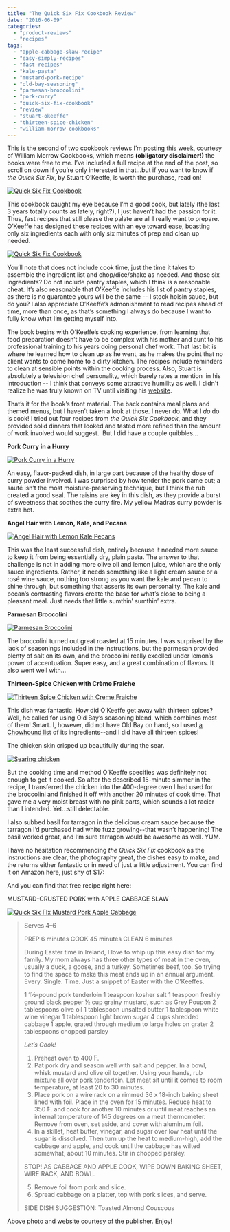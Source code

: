 ```yaml
---
title: "The Quick Six Fix Cookbook Review"
date: "2016-06-09"
categories: 
  - "product-reviews"
  - "recipes"
tags: 
  - "apple-cabbage-slaw-recipe"
  - "easy-simply-recipes"
  - "fast-recipes"
  - "kale-pasta"
  - "mustard-pork-recipe"
  - "old-bay-seasoning"
  - "parmesan-broccolini"
  - "pork-curry"
  - "quick-six-fix-cookbook"
  - "review"
  - "stuart-okeeffe"
  - "thirteen-spice-chicken"
  - "william-morrow-cookbooks"
---
```


This is the second of two cookbook reviews I’m posting this week, courtesy of William Morrow Cookbooks, which means **(obligatory disclaimer!)** the books were free to me. I’ve included a full recipe at the end of the post, so scroll on down if you’re only interested in that…but if you want to know if _the Quick Six Fix_, by Stuart O’Keeffe, is worth the purchase, read on!

[![Quick Six Fix Cookbook](http://s3.amazonaws.com/thegourmez-wpmedia/2016/06/Quick6Cookbook-02-389x500.jpg)](http://s3.amazonaws.com/thegourmez-wpmedia/2016/06/Quick6Cookbook-02.jpg)

This cookbook caught my eye because I’m a good cook, but lately (the last 3 years totally counts as lately, right?), I just haven’t had the passion for it. Thus, fast recipes that still please the palate are all I really want to prepare. O’Keeffe has designed these recipes with an eye toward ease, boasting only six ingredients each with only six minutes of prep and clean up needed.

[![Quick Six Fix Cookbook](http://s3.amazonaws.com/thegourmez-wpmedia/2016/06/Quick6Cookbook-03-500x334.jpg)](http://s3.amazonaws.com/thegourmez-wpmedia/2016/06/Quick6Cookbook-03.jpg)

You’ll note that does not include cook time, just the time it takes to assemble the ingredient list and chop/dice/shake as needed. And those six ingredients? Do not include pantry staples, which I think is a reasonable cheat. It’s also reasonable that O’Keeffe includes his list of pantry staples, as there is no guarantee yours will be the same -- I stock hoisin sauce, but do you? I also appreciate O’Keeffe’s admonishment to read recipes ahead of time, more than once, as that’s something I always do because I want to fully know what I’m getting myself into.

The book begins with O’Keeffe’s cooking experience, from learning that food preparation doesn’t have to be complex with his mother and aunt to his professional training to his years doing personal chef work. That last bit is where he learned how to clean up as he went, as he makes the point that no client wants to come home to a dirty kitchen. The recipes include reminders to clean at sensible points within the cooking process. Also, Stuart is absolutely a television chef personality, which barely rates a mention  in his introduction -- I think that conveys some attractive humility as well. I didn't realize he was truly known on TV until visiting his [website](http://chefstuart.com/).

That’s it for the book’s front material. The back contains meal plans and themed menus, but I haven’t taken a look at those. I never do. What I _do_ do is cook! I tried out four recipes from _the Quick Six Cookbook_, and they provided solid dinners that looked and tasted more refined than the amount of work involved would suggest.  But I did have a couple quibbles…

**Pork Curry in a Hurry**

[![Pork Curry in a Hurry](http://s3.amazonaws.com/thegourmez-wpmedia/2016/06/Quick-6-07-360x500.jpg)](http://s3.amazonaws.com/thegourmez-wpmedia/2016/06/Quick-6-07.jpg)

An easy, flavor-packed dish, in large part because of the healthy dose of curry powder involved. I was surprised by how tender the pork came out; a sauté isn’t the most moisture-preserving technique, but I think the rub created a good seal. The raisins are key in this dish, as they provide a burst of sweetness that soothes the curry fire. My yellow Madras curry powder is extra hot.

**Angel Hair with Lemon, Kale, and Pecans**

[![Angel Hair with Lemon Kale Pecans](http://s3.amazonaws.com/thegourmez-wpmedia/2016/06/Quick-6-09-459x500.jpg)](http://s3.amazonaws.com/thegourmez-wpmedia/2016/06/Quick-6-09.jpg)

This was the least successful dish, entirely because it needed more sauce to keep it from being essentially dry, plain pasta. The answer to that challenge is not in adding more olive oil and lemon juice, which are the only sauce ingredients. Rather, it needs something like a light cream sauce or a rosé wine sauce, nothing too strong as you want the kale and pecan to shine through, but something that asserts its own personality. The kale and pecan’s contrasting flavors create the base for what’s close to being a pleasant meal. Just needs that little sumthin’ sumthin’ extra.

**Parmesan Broccolini**

[![Parmesan Broccolini](http://s3.amazonaws.com/thegourmez-wpmedia/2016/06/Quick-6-11-500x334.jpg)](http://s3.amazonaws.com/thegourmez-wpmedia/2016/06/Quick-6-11.jpg)

The broccolini turned out great roasted at 15 minutes. I was surprised by the lack of seasonings included in the instructions, but the parmesan provided plenty of salt on its own, and the broccolini really excelled under lemon’s power of accentuation. Super easy, and a great combination of flavors. It also went well with…

**Thirteen-Spice Chicken with Crème Fraiche**

[![Thirteen Spice Chicken with Creme Fraiche](http://s3.amazonaws.com/thegourmez-wpmedia/2016/06/Quick-6-13-500x337.jpg)](http://s3.amazonaws.com/thegourmez-wpmedia/2016/06/Quick-6-13.jpg)

This dish was fantastic. How did O’Keeffe get away with thirteen spices? Well, he called for using Old Bay’s seasoning blend, which combines most of them! Smart. I, however, did not have Old Bay on hand, so I used [a Chowhound list](http://www.chowhound.com/recipes/old-bay-seasoning-10591) of its ingredients--and I did have all thirteen spices!

The chicken skin crisped up beautifully during the sear.

[![Searing chicken](http://s3.amazonaws.com/thegourmez-wpmedia/2016/06/Quick-6-10-500x334.jpg)](http://s3.amazonaws.com/thegourmez-wpmedia/2016/06/Quick-6-10.jpg)

But the cooking time and method O’Keeffe specifies was definitely not enough to get it cooked. So after the described 15-minute simmer in the recipe, I transferred the chicken into the 400-degree oven I had used for the broccolini and finished it off with another 20 minutes of cook time. That gave me a very moist breast with no pink parts, which sounds a lot racier than I intended. Yet…still delectable.

I also subbed basil for tarragon in the delicious cream sauce because the tarragon I’d purchased had white fuzz growing--that wasn’t happening! The basil worked great, and I’m sure tarragon would be awesome as well. YUM.

I have no hesitation recommending _the Quick Six Fix_ cookbook as the instructions are clear, the photography great, the dishes easy to make, and the returns either fantastic or in need of just a little adjustment. You can find it on Amazon here, just shy of $17:

And you can find that free recipe right here:

MUSTARD-CRUSTED PORK with APPLE CABBAGE SLAW

[![Quick Six FIx Mustard Pork Apple Cabbage](http://s3.amazonaws.com/thegourmez-wpmedia/2016/06/044_mustardcrustedpork-357x500.jpg)](http://s3.amazonaws.com/thegourmez-wpmedia/2016/06/044_mustardcrustedpork.jpg)

> Serves 4–6
> 
> PREP 6 minutes COOK 45 minutes CLEAN 6 minutes
> 
> During Easter time in Ireland, I love to whip up this easy dish for my family. My mom always has three other types of meat in the oven, usually a duck, a goose, and a turkey. Sometimes beef, too. So trying to find the space to make this meat ends up in an annual argument. Every. Single. Time. Just a snippet of Easter with the O’Keeffes.
> 
> 1 1½-pound pork tenderloin 1 teaspoon kosher salt 1 teaspoon freshly ground black pepper ½ cup grainy mustard, such as Grey Poupon 2 tablespoons olive oil 1 tablespoon unsalted butter 1 tablespoon white wine vinegar 1 tablespoon light brown sugar 4 cups shredded cabbage 1 apple, grated through medium to large holes on grater 2 tablespoons chopped parsley
> 
> _Let’s Cook!_
> 
> 1. Preheat oven to 400 ̊F.
> 2. Pat pork dry and season well with salt and pepper. In a bowl, whisk mustard and olive oil together. Using your hands, rub mixture all over pork tenderloin. Let meat sit until it comes to room temperature, at least 20 to 30 minutes.
> 3. Place pork on a wire rack on a rimmed 36 x 18-inch baking sheet lined with foil. Place in the oven for 15 minutes. Reduce heat to 350 ̊F. and cook for another 10 minutes or until meat reaches an internal temperature of 145 degrees on a meat thermometer. Remove from oven, set aside, and cover with aluminum foil.
> 4. In a skillet, heat butter, vinegar, and sugar over low heat until the sugar is dissolved. Then turn up the heat to medium-high, add the cabbage and apple, and cook until the cabbage has wilted somewhat, about 10 minutes. Stir in chopped parsley.
> 
> STOP! AS CABBAGE AND APPLE COOK, WIPE DOWN BAKING SHEET, WIRE RACK, AND BOWL.
> 
> 5. Remove foil from pork and slice.
> 6. Spread cabbage on a platter, top with pork slices, and serve.
> 
> SIDE DISH SUGGESTION: Toasted Almond Couscous

Above photo and website courtesy of the publisher. Enjoy!
